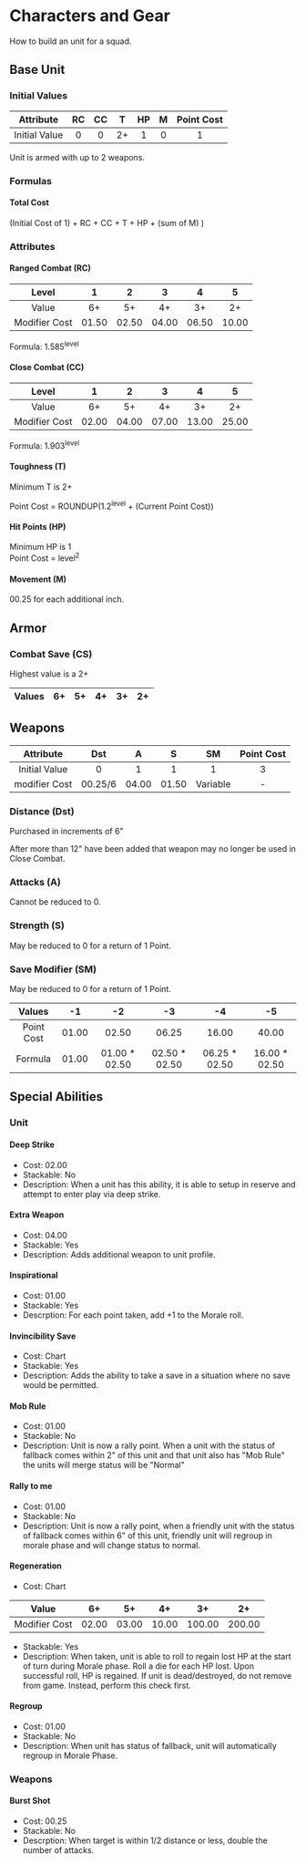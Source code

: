 # Characters and Gear
How to build an unit for a squad.

## Base Unit
### Initial Values
|Attribute    | RC | CC | T   | HP  | M   | Point Cost |
|:-:          |:-: |:-: |:-:  |:-:  |:-:  | :-:        |
|Initial Value| 0  | 0  | 2+  | 1   | 0   | 1          |

Unit is armed with up to 2 weapons.

### Formulas
#### Total Cost
(Initial Cost of 1) + RC + CC + T + HP + (sum of M) )

### Attributes
#### Ranged Combat (RC)
|Level        | 1    | 2    | 3    | 4    | 5   |
|:-:          |:-:   |:-:   |:-:   |:-:   |:-:  |
|Value        | 6+   | 5+   | 4+   | 3+   | 2+  |
|Modifier Cost|01.50 |02.50 |04.00 |06.50 |10.00|

Formula: 1.585<sup>level</sup>

#### Close Combat (CC)
|Level        | 1    | 2    | 3    | 4    | 5   |
|:-:          |:-:   |:-:   |:-:   |:-:   |:-:  |
|Value        | 6+   | 5+   | 4+   | 3+   | 2+  |
|Modifier Cost|02.00 |04.00 |07.00 |13.00 |25.00|

Formula: 1.903<sup>level</sup>

#### Toughness (T)
Minimum T is 2+

Point Cost = ROUNDUP(1.2<sup>level</sup> + (Current Point Cost))

#### Hit Points (HP)
Minimum HP is 1<br>
Point Cost = level<sup>2</sup>

#### Movement (M)
00.25 for each additional inch.

## Armor
### Combat Save (CS)
Highest value is a 2+

|Values     | 6+  | 5+  | 4+  | 3+  | 2+  |
|:-:        |:-:  |:-:  |:-:  |:-:  |:-:  |

## Weapons
|Attribute     | Dst | A   | S     | SM     | Point Cost |
|:-:           |:-:  |:-:  |:-:    |:-:     |:-:         |
|Initial Value | 0   | 1   | 1     | 1      | 3          |
|modifier Cost |00.25/6|04.00|01.50|Variable| -          |

### Distance (Dst)
Purchased in increments of 6"

After more than 12" have been added that weapon may no longer be used in Close Combat.

### Attacks (A)
Cannot be reduced to 0.

### Strength (S)
May be reduced to 0 for a return of 1 Point.

### Save Modifier (SM)
May be reduced to 0 for a return of 1 Point.

|Values     | -1  | -2  | -3  | -4  | -5  |
|:-:        |:-:  |:-:  |:-:  |:-:  |:-:  |
|Point Cost |01.00|02.50|06.25|16.00|40.00|         
|Formula| 01.00|01.00 * 02.50|02.50 * 02.50|06.25 * 02.50|16.00 * 02.50

## Special Abilities
### Unit

#### Deep Strike
* Cost: 02.00
* Stackable: No
* Description: When a unit has this ability, it is able to setup in reserve and attempt to enter play via deep strike.

#### Extra Weapon
* Cost: 04.00
* Stackable: Yes
* Description: Adds additional weapon to unit profile.

#### Inspirational
* Cost: 01.00
* Stackable: Yes
* Descrption: For each point taken, add +1 to the Morale roll.

#### Invincibility Save
* Cost: Chart
* Stackable: Yes
* Description: Adds the ability to take a save in a situation where no save would be permitted.

#### Mob Rule
* Cost: 01.00
* Stackable: No
* Description: Unit is now a rally point. When a unit with the status of fallback comes within 2" of this unit and that unit also has "Mob Rule" the units will merge status will be "Normal"

#### Rally to me
* Cost: 01.00
* Stackable: No
* Description: Unit is now a rally point, when a friendly unit with the status of fallback comes within 6" of this unit, friendly unit will regroup in morale phase and will change status to normal. 

#### Regeneration
* Cost: Chart

|Value         | 6+  | 5+  | 4+  | 3+  | 2+  |
|:-:           |:-:  |:-:  |:-:  |:-:  |:-:  |
|Modifier Cost |02.00|03.00|10.00|100.00|200.00|
* Stackable: Yes
* Description: When taken, unit is able to roll to regain lost HP at the start of turn during Morale phase. Roll a die for each HP lost. Upon successful roll, HP is regained. If unit is dead/destroyed, do not remove from game. Instead, perform this check first. 

#### Regroup
* Cost: 01.00
* Stackable: No
* Description: When unit has status of fallback, unit will automatically regroup in Morale Phase.


### Weapons
#### Burst Shot
* Cost: 00.25
* Stackable: No
* Descrption: When target is within 1/2 distance or less, double the number of attacks.
